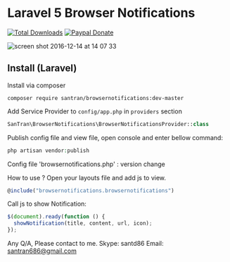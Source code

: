Laravel 5 Browser Notifications
======================

[![Total Downloads](https://img.shields.io/packagist/dt/santran/browsernotifications.svg)](https://packagist.org/packages/santran/browsernotifications)
[![Paypal Donate](https://www.paypalobjects.com/en_US/i/btn/btn_donate_SM.gif)](paypal.me/MrSanTran)

![screen shot 2016-12-14 at 14 07 33](https://cloud.githubusercontent.com/assets/21286108/21172827/d4632862-c206-11e6-9366-ee2a428c6ca5.png)

Install (Laravel)
-----------------
Install via composer
```
composer require santran/browsernotifications:dev-master
```

Add Service Provider to `config/app.php` in `providers` section
```php
SanTran\BrowserNotifications\BrowserNotificationsProvider::class
```

Publish config file and view file, open console and enter bellow command:
```php
php artisan vendor:publish
```
Config file 'browsernotifications.php' : version change

How to use ?
Open your layouts file and add js to view.
```javascript
@include("browsernotifications.browsernotifications")
```

Call js to show Notification:
```javascript
$(document).ready(function () {
  showNotification(title, content, url, icon);
});
```

Any Q/A, Please contact to me.
Skype: santd86
Email: santran686@gmail.com
